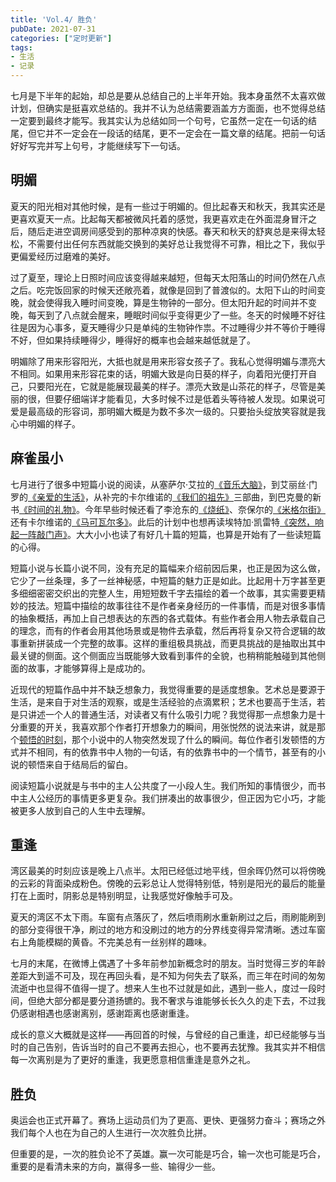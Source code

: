 ```yaml
---
title: 'Vol.4/ 胜负'
pubDate: 2021-07-31
categories: ["定时更新"]
tags:
- 生活
- 记录
---
```


七月是下半年的起始，却总是要从总结自己的上半年开始。我本身虽然不太喜欢做计划，但确实是挺喜欢总结的。我并不认为总结需要涵盖方方面面，也不觉得总结一定要到最终才能写。我其实认为总结如同一个句号，它虽然一定在一句话的结尾，但它并不一定会在一段话的结尾，更不一定会在一篇文章的结尾。把前一句话好好写完并写上句号，才能继续写下一句话。

## 明媚

夏天的阳光相对其他时候，是有一些过于明媚的。但比起春天和秋天，我其实还是更喜欢夏天一点。比起每天都被微风托着的感觉，我更喜欢走在外面混身冒汗之后，随后走进空调房间感受到的那种凉爽的快感。春天和秋天的舒爽总是来得太轻松，不需要付出任何东西就能交换到的美好总让我觉得不可靠，相比之下，我似乎更偏爱经历过磨难的美好。


过了夏至，理论上日照时间应该变得越来越短，但每天太阳落山的时间仍然在八点之后。吃完饭回家的时候天还敞亮着，就像是回到了普渡似的。太阳下山的时间变晚，就会使得我入睡时间变晚，算是生物钟的一部分。但太阳升起的时间并不变晚，每天到了八点就会醒来，睡眠时间似乎变得更少了一些。冬天的时候睡不好往往是因为心事多，夏天睡得少只是单纯的生物钟作祟。不过睡得少并不等价于睡得不好，但如果持续睡得少，睡得好的概率也会越来越低就是了。

明媚除了用来形容阳光，大抵也就是用来形容女孩子了。我私心觉得明媚与漂亮大不相同。如果用来形容花束的话，明媚大致是向日葵的样子，向着阳光便打开自己，只要阳光在，它就是能展现最美的样子。漂亮大致是山茶花的样子，尽管是美丽的很，但要仔细端详才能看见，大多时候不过是低着头等待被人发现。如果说可爱是最高级的形容词，那明媚大概是为数不多次一级的。只要抬头绽放笑容就是我心中明媚的样子。

## 麻雀虽小

七月进行了很多中短篇小说的阅读，从塞萨尔·艾拉的[《音乐大脑》](https://book.douban.com/subject/33427743/)，到艾丽丝·门罗的[《亲爱的生活》](https://book.douban.com/subject/25870629/)，从补完的卡尔维诺的[《我们的祖先》](http://www.ruanyifeng.com/calvino/novel/our_ancestors/)三部曲，到巴克曼的新书[《时间的礼物》](https://book.douban.com/subject/30390651/)。今年早些时候还看了李沧东的[《烧纸》](https://book.douban.com/subject/30441551/)、奈保尔的[《米格尔街》](https://book.douban.com/subject/21346008/)还有卡尔维诺的[《马可瓦尔多》](https://book.douban.com/subject/34799583/)。此后的计划中也想再读埃特加·凯雷特[《突然，响起一阵敲门声》](https://book.douban.com/subject/35060240/)。大大小小也读了有好几十篇的短篇，也算是开始有了一些读短篇的心得。

短篇小说与长篇小说不同，没有充足的篇幅来介绍前因后果，也正是因为这么做，它少了一丝条理，多了一丝神秘感，中短篇的魅力正是如此。比起用十万字甚至更多细细密密交织出的完整人生，用短短数千字去描绘的着一个故事，其实需要更精妙的技法。短篇中描绘的故事往往不是作者亲身经历的一件事情，而是对很多事情的抽象概括，再加上自己想表达的东西的各式载体。有些作者会用人物去承载自己的理念，而有的作者会用其他场景或是物件去承载，然后再将复杂又符合逻辑的故事重新拼装成一个完整的故事。这样的重组极具挑战，而更具挑战的是抽取出其中最关键的侧面。这个侧面应当既能够大致看到事件的全貌，也稍稍能触碰到其他侧面的故事，才能够算得上是成功的。

近现代的短篇作品中并不缺乏想象力，我觉得重要的是适度想象。艺术总是要源于生活，是来自于对生活的观察，或是生活经验的点滴累积；艺术也要高于生活，若是只讲述一个人的普通生活，对读者又有什么吸引力呢？我觉得那一点想象力是十分重要的开关，我喜欢那个作者打开想象力的瞬间，用张悦然的说法来讲，就是那个[顿悟的时刻](https://book.douban.com/subject/35081657/)，那个小说中的人物突然发现了什么的瞬间。每位作者引发顿悟的方式并不相同，有的依靠书中人物的一句话，有的依靠书中的一个情节，甚至有的小说的顿悟来自于结局后的留白。

阅读短篇小说就是与书中的主人公共度了一小段人生。我们所知的事情很少，而书中主人公经历的事情更多更复杂。我们拼凑出的故事很少，但正因为它小巧，才能被更多人放到自己的人生中去理解。

## 重逢

湾区最美的时刻应该是晚上八点半。太阳已经低过地平线，但余晖仍然可以将傍晚的云彩的背面染成粉色。傍晚的云彩总让人觉得特别低，特别是阳光的最后的能量打在上面时，阴影总是特别明显，让我感觉好像触手可及。

夏天的湾区不太下雨。车窗有点落灰了，然后喷雨刷水重新刷过之后，雨刷能刷到的部分变得很干净，刷过的地方和没刷过的地方的分界线变得异常清晰。透过车窗右上角能模糊的黄昏。不完美总有一丝别样的趣味。

七月的末尾，在微博上偶遇了十多年前参加新概念时的朋友。当时觉得三岁的年龄差距大到遥不可及，现在再回头看，是不知为何失去了联系，而三年在时间的匆匆流逝中也显得不值得一提了。想来人生也不过就是如此，遇到一些人，度过一段时间，但绝大部分都是要分道扬镳的。我不奢求与谁能够长长久久的走下去，不过我仍感谢相遇也感谢离别，感谢距离也感谢重逢。

成长的意义大概就是这样——再回首的时候，与曾经的自己重逢，却已经能够与当时的自己告别，告诉当时的自己不要再去担心，也不要再去犹豫。我其实并不相信每一次离别是为了更好的重逢，我更愿意相信重逢是意外之礼。

## 胜负

奥运会也正式开幕了。赛场上运动员们为了更高、更快、更强努力奋斗；赛场之外我们每个人也在为自己的人生进行一次次胜负比拼。

但重要的是，一次的胜负论不了英雄。赢一次可能是巧合，输一次也可能是巧合，重要的是看清未来的方向，赢得多一些、输得少一些。
